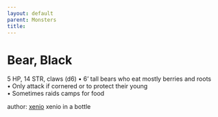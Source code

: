 ```yaml
---
layout: default
parent: Monsters 
title: 
--- 
```

# Bear, Black
5 HP, 14 STR, claws (d6)
• 6’ tall bears who eat mostly berries and roots  
• Only attack if cornered or to protect their young  
• Sometimes raids camps for food  




author: [xenio](https://xenioinabottle.blogspot.com/2021/02/classic-monsters-for-cairnito-part-1.html) xenio in a bottle



